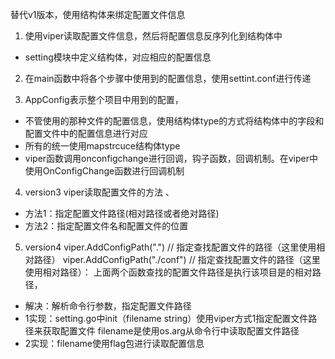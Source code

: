 <!--
 * @Author: Github Doodshen Github 2475169766@qq.com
 * @Date: 2024-01-30 21:03:50
 * @LastEditors: Github Doodshen Github 2475169766@qq.com
 * @LastEditTime: 2024-01-31 20:55:12
 * @FilePath: \web-app2\README.md
 * @Description: 这是默认设置,请设置`customMade`, 打开koroFileHeader查看配置 进行设置: https://github.com/OBKoro1/koro1FileHeader/wiki/%E9%85%8D%E7%BD%AE
-->
替代v1版本，使用结构体来绑定配置文件信息 

1. 使用viper读取配置文件信息，然后将配置信息反序列化到结构体中 
* setting模块中定义结构体，对应相应的配置信息 


2. 在main函数中将各个步骤中使用到的配置信息，使用settint.conf进行传递 

3. AppConfig表示整个项目中用到的配置，
* 不管使用的那种文件的配置信息，使用结构体type的方式将结构体中的字段和配置文件中的配置信息进行对应
* 所有的统一使用mapstrcuce结构体type
* viper函数调用onconfigchange进行回调，钩子函数，回调机制。在viper中使用OnConfigChange函数进行回调机制 



4. version3 viper读取配置文件的方法 、
* 方法1：指定配置文件路径(相对路径或者绝对路径)
* 方法2：指定配置文件名和配置文件的位置 


5. version4 
viper.AddConfigPath(".") // 指定查找配置文件的路径（这里使用相对路径）
viper.AddConfigPath("./conf")      // 指定查找配置文件的路径（这里使用相对路径）：
上面两个函数查找的配置文件路径是执行该项目是的相对路径，
* 解决：解析命令行参数，指定配置文件路径 
* 1实现：setting.go中init（filename string）使用viper方式1指定配置文件路径来获取配置文件 
       filename是使用os.arg从命令行中读取配置文件路径 
* 2实现：filename使用flag包进行读取配置信息 

